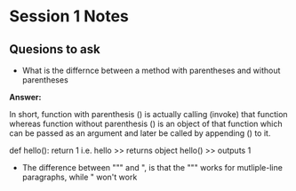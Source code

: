 # Session 1 Notes
## Quesions to ask
* What is the differnce between a method with parentheses and without parentheses


**Answer:**

In short, function with parenthesis () is actually calling (invoke) that function whereas function without parenthesis () is an object of that function which can be passed as an argument and later be called by appending () to it.

def hello():
    return 1
i.e.
hello >> returns object
hello() >> outputs 1

* The difference between """ and ", is that the """ works for mutliple-line paragraphs, while " won't work
